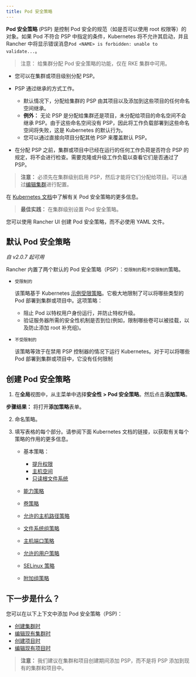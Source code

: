 ```yaml
---
title: Pod 安全策略
---
```


**Pod 安全策略** (PSP) 是控制 Pod 安全的规范（如是否可以使用 root 权限等）的对象。如果 Pod 不符合 PSP 中指定的条件，Kubernetes 将不允许其启动，并且 Rancher 中将显示错误消息`Pod <NAME> is forbidden: unable to validate...`。

> 注意：
> 给集群分配 Pod 安全策略的功能，仅在 RKE 集群中可用。

- 您可以在集群或项目级别分配 PSP。
- PSP 通过继承的方式工作。

  - 默认情况下，分配给集群的 PSP 由其项目以及添加到这些项目的任何命名空间继承。
  - **例外：** 无论 PSP 是分配给集群还是项目，未分配给项目的命名空间不会继承 PSP。由于这些命名空间没有 PSP，因此将工作负载部署到这些命名空间将失败，这是 Kubernetes 的默认行为。
  - 您可以通过直接向项目分配其他 PSP 来覆盖默认 PSP。

- 在分配 PSP 之前，集群或项目中已经在运行的任何工作负荷是否符合 PSP 的规定，将不会进行检查。需要克隆或升级工作负载以查看它们是否通过了 PSP。

> **注意：** 必须先在集群级别启用 PSP，然后才能将它们分配给项目。可以通过[编辑集群](/docs/cluster-admin/editing-clusters/_index)进行配置。

在 [Kubernetes 文档](https://kubernetes.io/docs/concepts/policy/pod-security-policy/)中了解有关 Pod 安全策略的更多信息。

> **最佳实践：** 在集群级别设置 Pod 安全策略。

您可以使用 Rancher UI 创建 Pod 安全策略，而不必使用 YAML 文件。

## 默认 Pod 安全策略

_自 v2.0.7 起可用_

Rancher 内置了两个默认的 Pod 安全策略（PSP）：`受限制的`和`不受限制的`策略。

- `受限制的`

  该策略基于 Kubernetes [示例受限策略](https://raw.githubusercontent.com/kubernetes/website/master/content/en/examples/policy/restricted-psp.yaml)。它极大地限制了可以将哪些类型的 Pod 部署到集群或项目中。这项策略：

  - 阻止 Pod 以特权用户身份运行，并防止特权升级。
  - 验证服务器所需的安全性机制是否到位(例如，限制哪些卷可以被挂载，以及防止添加 root 补充组)。

- `不受限制的`

  该策略等效于在禁用 PSP 控制器的情况下运行 Kubernetes。对于可以将哪些 Pod 部署到集群或项目中，它没有任何限制

## 创建 Pod 安全策略

1. 在**全局**视图中，从主菜单中选择**安全性 > Pod 安全策略**。然后点击**添加策略**。

**步骤结果：** 将打开**添加策略**表单。

2.  命名策略。

3.  填写表格的每个部分。请参阅下面 Kubernetes 文档的链接，以获取有关每个策略的作用的更多信息。

    - 基本策略：

      - [提升权限](https://kubernetes.io/docs/concepts/policy/pod-security-policy/#privilege-escalation)
      - [主机空间][2]
      - [只读根文件系统][1]

    - [能力策略](https://kubernetes.io/docs/concepts/policy/pod-security-policy/#capabilities)
    - [卷策略][1]
    - [允许的主机路径策略][1]
    - [文件系统组策略][1]
    - [主机端口策略][2]
    - [允许的用户策略][3]
    - [SELinux 策略](https://kubernetes.io/docs/concepts/policy/pod-security-policy/#selinux)
    - [附加组策略][3]

## 下一步是什么？

您可以在以下上下文中添加 Pod 安全策略（PSP)：

- [创建集群时](/docs/cluster-provisioning/rke-clusters/options/pod-security-policies/_index)
- [编辑现有集群时](/docs/cluster-admin/editing-clusters/_index)
- [创建项目时](/docs/cluster-admin/projects-and-namespaces/_index)
- [编辑现有项目时](/docs/project-admin/_index)

> **注意：** 我们建议在集群和项目创建期间添加 PSP，而不是将 PSP 添加到现有的集群和项目中。

<!-- links -->

[1]: https://kubernetes.io/docs/concepts/policy/pod-security-policy/#volumes-and-file-systems
[2]: https://kubernetes.io/docs/concepts/policy/pod-security-policy/#host-namespaces
[3]: https://kubernetes.io/docs/concepts/policy/pod-security-policy/#users-and-groups
